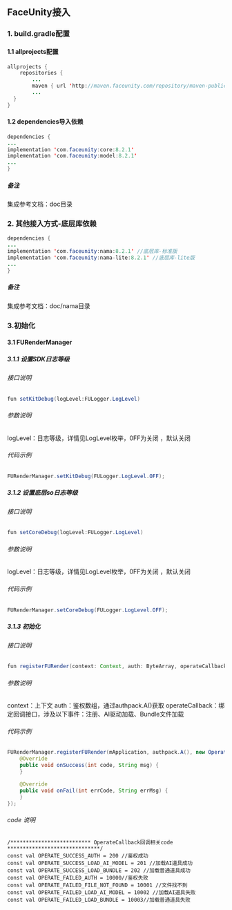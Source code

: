 

## FaceUnity接入


### 1. build.gradle配置

#### 1.1 allprojects配置
```java
allprojects {
    repositories {
        ...
        maven { url 'http://maven.faceunity.com/repository/maven-public/' } 
        ...
  }
}
```

#### 1.2 dependencies导入依赖
```java
dependencies {
...
implementation 'com.faceunity:core:8.2.1' 
implementation 'com.faceunity:model:8.2.1' 
...
}
```

##### 备注

集成参考文档：doc目录

### 2. 其他接入方式-底层库依赖

```java
dependencies {
...
implementation 'com.faceunity:nama:8.2.1' //底层库-标准版
implementation 'com.faceunity:nama-lite:8.2.1' //底层库-lite版
...
}
```
##### 备注
集成参考文档：doc/nama目录


### 3.初始化

#### 3.1 FURenderManager

##### 3.1.1 设置SDK日志等级
###### 接口说明
```java
fun setKitDebug(logLevel:FULogger.LogLevel)
```
###### 参数说明
logLevel：日志等级，详情见LogLevel枚举，0FF为关闭 ，默认关闭

###### 代码示例
```java
FURenderManager.setKitDebug(FULogger.LogLevel.OFF);
```

##### 3.1.2 设置底层so日志等级
###### 接口说明
```java
fun setCoreDebug(logLevel:FULogger.LogLevel)
```
###### 参数说明
logLevel：日志等级，详情见LogLevel枚举，0FF为关闭 ，默认关闭

###### 代码示例
```java
FURenderManager.setCoreDebug(FULogger.LogLevel.OFF);
```
##### 3.1.3 初始化
###### 接口说明
```java
fun registerFURender(context: Context, auth: ByteArray, operateCallback: OperateCallback)
```
###### 参数说明
context：上下文
auth：鉴权数组，通过authpack.A()获取 
operateCallback：绑定回调接口，涉及以下事件：注册、AI驱动加载、Bundle文件加载

###### 代码示例
```java
FURenderManager.registerFURender(mApplication, authpack.A(), new OperateCallback() {
    @Override
    public void onSuccess(int code, String msg) {
    }

    @Override
    public void onFail(int errCode, String errMsg) {
    }
});
```

###### code 说明
```
/************************** OperateCallback回调相关code ******************************/
const val OPERATE_SUCCESS_AUTH = 200 //鉴权成功
const val OPERATE_SUCCESS_LOAD_AI_MODEL = 201 //加载AI道具成功
const val OPERATE_SUCCESS_LOAD_BUNDLE = 202 //加载普通道具成功
const val OPERATE_FAILED_AUTH = 10000//鉴权失败
const val OPERATE_FAILED_FILE_NOT_FOUND = 10001 //文件找不到
const val OPERATE_FAILED_LOAD_AI_MODEL = 10002 //加载AI道具失败
const val OPERATE_FAILED_LOAD_BUNDLE = 10003//加载普通道具失败
```

